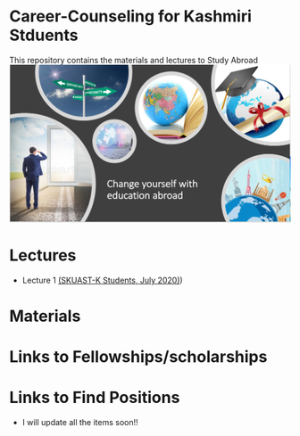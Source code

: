 # Career-Counseling for Kashmiri Stduents

This repository contains the materials and lectures to Study Abroad
![](www/image.png)


# Lectures

- Lecture 1 [(SKUAST-K Students, July 2020)](https://github.com/whussain2/Career-Counseling/blob/gh-pages/Lectures/Counselling_SKUAST-K.pdf))

# Materials

# Links to Fellowships/scholarships

# Links to Find Positions


- I will update all the items soon!!